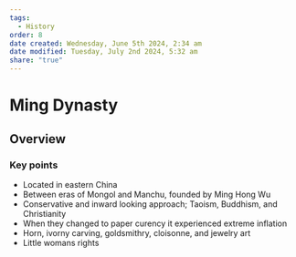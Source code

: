 ```yaml
---
tags:
  - History
order: 8
date created: Wednesday, June 5th 2024, 2:34 am
date modified: Tuesday, July 2nd 2024, 5:32 am
share: "true"
---
```


# Ming Dynasty

## Overview

### Key points

- Located in eastern China
- Between eras of Mongol and Manchu, founded by Ming Hong Wu
- Conservative and inward looking approach; Taoism, Buddhism, and Christianity
- When they changed to paper curency it experienced extreme inflation
- Horn, ivorny carving, goldsmithry, cloisonne, and jewelry art
- Little womans rights